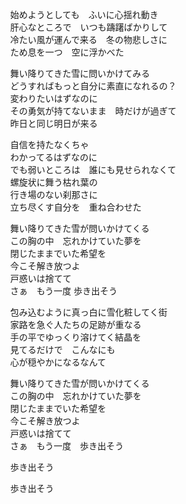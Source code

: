　始めようとしても　ふいに心揺れ動き  
　肝心なところで　いつも躊躇ばかりして  
　冷たい風が運んで来る　冬の物悲しさに  
　ため息を一つ　空に浮かべた

　舞い降りてきた雪に問いかけてみる  
　どうすればもっと自分に素直になれるの？  
　変わりたいはずなのに  
　その勇気が持てないまま　時だけが過ぎて  
　昨日と同じ明日が来る

　自信を持たなくちゃ  
　わかってるはずなのに  
　でも弱いところは　誰にも見せられなくて  
　螺旋状に舞う枯れ葉の  
　行き場のない刹那さに  
　立ち尽くす自分を　重ね合わせた

　舞い降りてきた雪が問いかけてくる  
　この胸の中　忘れかけていた夢を  
　閉じたままでいた希望を  
　今こそ解き放つよ  
　戸惑いは捨てて  
　さぁ　もう一度  歩き出そう

　包み込むように真っ白に雪化粧してく街  
　家路を急ぐ人たちの足跡が重なる  
　手の平でゆっくり溶けてく結晶を  
　見てるだけで　こんなにも  
　心が穏やかになるなんて

　舞い降りてきた雪が問いかけてくる  
　この胸の中　忘れかけていた夢を  
　閉じたままでいた希望を  
　今こそ解き放つよ  
　戸惑いは捨てて  
　さぁ　もう一度　歩き出そう

　歩き出そう

　歩き出そう
